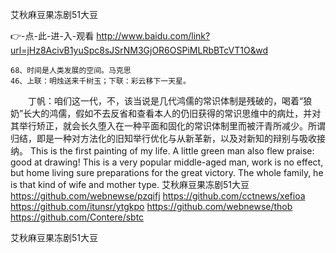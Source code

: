 
艾秋麻豆果冻剧51大豆




👉-点-此-进-入-观看  http://www.baidu.com/link?url=jHz8AcivB1yuSpc8sJSrNM3GjOR6OSPiMLRbBTcVT1O&wd




	68、时间是人类发展的空间。马克思
	46、上联：明烛送来千树玉；下联：彩云移下一天星。
　　丁帆：咱们这一代，不，该当说是几代鸿儒的常识体制是残破的，喝着“狼奶”长大的鸿儒，假如不去反省和查看本人的仍旧获得的常识思维中的病灶，并对其举行矫正，就会长久堕入在一种平面和固化的常识体制里而被汗青所减少。所谓归结，即是一种对方法化的旧知举行优化与从新革新，以及对新知的辩别与吸收接纳。
This is the first painting of my life.
A little green man also flew praise: good at drawing!
This is a very popular middle-aged man, work is no effect, but home living sure preparations for the great victory.
The whole family, he is that kind of wife and mother type.
艾秋麻豆果冻剧51大豆 https://github.com/webnewse/pzqifj
https://github.com/cctnews/xefioa
https://github.com/itunsr/ytgkpo
https://github.com/webnewse/thob
https://github.com/Contere/sbtc





艾秋麻豆果冻剧51大豆
